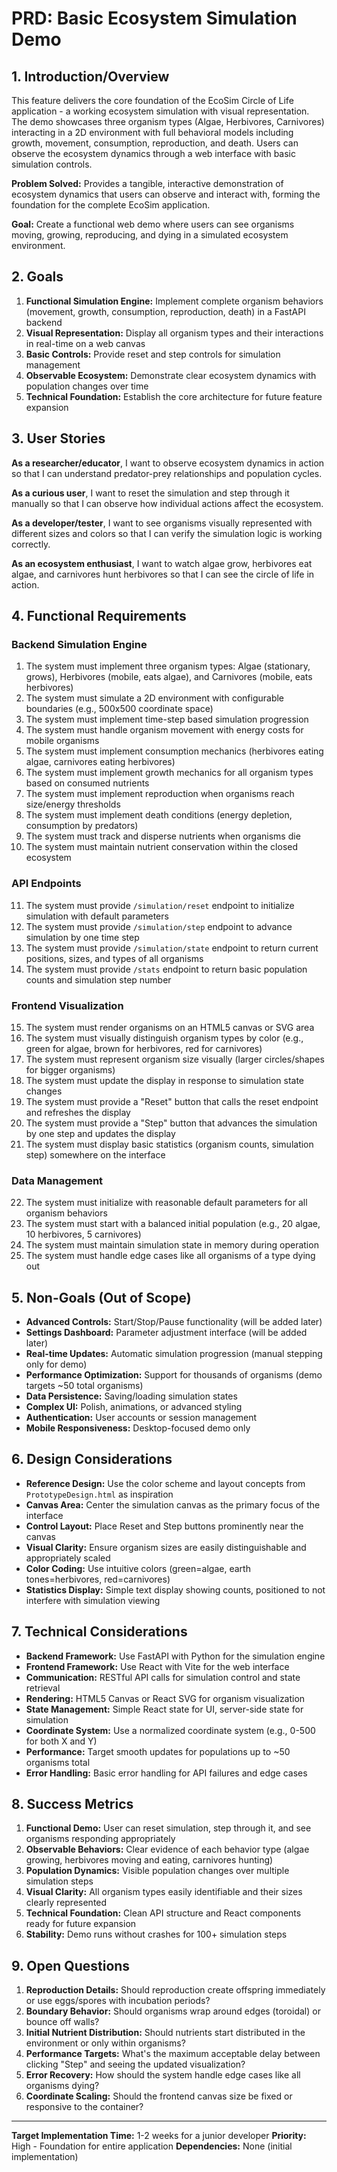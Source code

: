# PRD: Basic Ecosystem Simulation Demo

## 1. Introduction/Overview

This feature delivers the core foundation of the EcoSim Circle of Life application - a working ecosystem simulation with visual representation. The demo showcases three organism types (Algae, Herbivores, Carnivores) interacting in a 2D environment with full behavioral models including growth, movement, consumption, reproduction, and death. Users can observe the ecosystem dynamics through a web interface with basic simulation controls.

**Problem Solved:** Provides a tangible, interactive demonstration of ecosystem dynamics that users can observe and interact with, forming the foundation for the complete EcoSim application.

**Goal:** Create a functional web demo where users can see organisms moving, growing, reproducing, and dying in a simulated ecosystem environment.

## 2. Goals

1. **Functional Simulation Engine:** Implement complete organism behaviors (movement, growth, consumption, reproduction, death) in a FastAPI backend
2. **Visual Representation:** Display all organism types and their interactions in real-time on a web canvas
3. **Basic Controls:** Provide reset and step controls for simulation management
4. **Observable Ecosystem:** Demonstrate clear ecosystem dynamics with population changes over time
5. **Technical Foundation:** Establish the core architecture for future feature expansion

## 3. User Stories

**As a researcher/educator**, I want to observe ecosystem dynamics in action so that I can understand predator-prey relationships and population cycles.

**As a curious user**, I want to reset the simulation and step through it manually so that I can observe how individual actions affect the ecosystem.

**As a developer/tester**, I want to see organisms visually represented with different sizes and colors so that I can verify the simulation logic is working correctly.

**As an ecosystem enthusiast**, I want to watch algae grow, herbivores eat algae, and carnivores hunt herbivores so that I can see the circle of life in action.

## 4. Functional Requirements

### Backend Simulation Engine
1. The system must implement three organism types: Algae (stationary, grows), Herbivores (mobile, eats algae), and Carnivores (mobile, eats herbivores)
2. The system must simulate a 2D environment with configurable boundaries (e.g., 500x500 coordinate space)
3. The system must implement time-step based simulation progression
4. The system must handle organism movement with energy costs for mobile organisms
5. The system must implement consumption mechanics (herbivores eating algae, carnivores eating herbivores)
6. The system must implement growth mechanics for all organism types based on consumed nutrients
7. The system must implement reproduction when organisms reach size/energy thresholds
8. The system must implement death conditions (energy depletion, consumption by predators)
9. The system must track and disperse nutrients when organisms die
10. The system must maintain nutrient conservation within the closed ecosystem

### API Endpoints
11. The system must provide `/simulation/reset` endpoint to initialize simulation with default parameters
12. The system must provide `/simulation/step` endpoint to advance simulation by one time step
13. The system must provide `/simulation/state` endpoint to return current positions, sizes, and types of all organisms
14. The system must provide `/stats` endpoint to return basic population counts and simulation step number

### Frontend Visualization
15. The system must render organisms on an HTML5 canvas or SVG area
16. The system must visually distinguish organism types by color (e.g., green for algae, brown for herbivores, red for carnivores)
17. The system must represent organism size visually (larger circles/shapes for bigger organisms)
18. The system must update the display in response to simulation state changes
19. The system must provide a "Reset" button that calls the reset endpoint and refreshes the display
20. The system must provide a "Step" button that advances the simulation by one step and updates the display
21. The system must display basic statistics (organism counts, simulation step) somewhere on the interface

### Data Management
22. The system must initialize with reasonable default parameters for all organism behaviors
23. The system must start with a balanced initial population (e.g., 20 algae, 10 herbivores, 5 carnivores)
24. The system must maintain simulation state in memory during operation
25. The system must handle edge cases like all organisms of a type dying out

## 5. Non-Goals (Out of Scope)

- **Advanced Controls:** Start/Stop/Pause functionality (will be added later)
- **Settings Dashboard:** Parameter adjustment interface (will be added later)
- **Real-time Updates:** Automatic simulation progression (manual stepping only for demo)
- **Performance Optimization:** Support for thousands of organisms (demo targets ~50 total organisms)
- **Data Persistence:** Saving/loading simulation states
- **Complex UI:** Polish, animations, or advanced styling
- **Authentication:** User accounts or session management
- **Mobile Responsiveness:** Desktop-focused demo only

## 6. Design Considerations

- **Reference Design:** Use the color scheme and layout concepts from `PrototypeDesign.html` as inspiration
- **Canvas Area:** Center the simulation canvas as the primary focus of the interface
- **Control Layout:** Place Reset and Step buttons prominently near the canvas
- **Visual Clarity:** Ensure organism sizes are easily distinguishable and appropriately scaled
- **Color Coding:** Use intuitive colors (green=algae, earth tones=herbivores, red=carnivores)
- **Statistics Display:** Simple text display showing counts, positioned to not interfere with simulation viewing

## 7. Technical Considerations

- **Backend Framework:** Use FastAPI with Python for the simulation engine
- **Frontend Framework:** Use React with Vite for the web interface
- **Communication:** RESTful API calls for simulation control and state retrieval
- **Rendering:** HTML5 Canvas or React SVG for organism visualization
- **State Management:** Simple React state for UI, server-side state for simulation
- **Coordinate System:** Use a normalized coordinate system (e.g., 0-500 for both X and Y)
- **Performance:** Target smooth updates for populations up to ~50 organisms total
- **Error Handling:** Basic error handling for API failures and edge cases

## 8. Success Metrics

1. **Functional Demo:** User can reset simulation, step through it, and see organisms responding appropriately
2. **Observable Behaviors:** Clear evidence of each behavior type (algae growing, herbivores moving and eating, carnivores hunting)
3. **Population Dynamics:** Visible population changes over multiple simulation steps
4. **Visual Clarity:** All organism types easily identifiable and their sizes clearly represented
5. **Technical Foundation:** Clean API structure and React components ready for future expansion
6. **Stability:** Demo runs without crashes for 100+ simulation steps

## 9. Open Questions

1. **Reproduction Details:** Should reproduction create offspring immediately or use eggs/spores with incubation periods?
2. **Boundary Behavior:** Should organisms wrap around edges (toroidal) or bounce off walls?
3. **Initial Nutrient Distribution:** Should nutrients start distributed in the environment or only within organisms?
4. **Performance Targets:** What's the maximum acceptable delay between clicking "Step" and seeing the updated visualization?
5. **Error Recovery:** How should the system handle edge cases like all organisms dying?
6. **Coordinate Scaling:** Should the frontend canvas size be fixed or responsive to the container?

---

**Target Implementation Time:** 1-2 weeks for a junior developer
**Priority:** High - Foundation for entire application
**Dependencies:** None (initial implementation)

